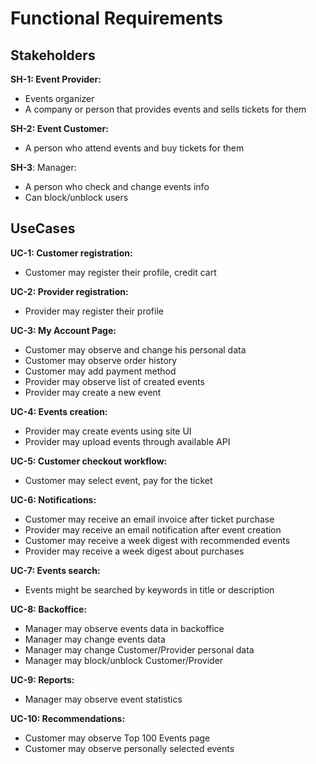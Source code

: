 # Functional Requirements

## Stakeholders

**SH-1: Event Provider:**    
 - Events organizer
 - A company or person that provides events and sells tickets for them  

**SH-2: Event Customer:**  
 - A person who attend events and buy tickets for them

**SH-3**: Manager:  
 - A person who check and change events info
 - Can block/unblock users

## UseCases

**UC-1: Customer registration:**  
 - Customer may register their profile, credit cart 

**UC-2: Provider registration:**  
 - Provider may register their profile 

**UC-3: My Account Page:**
- Customer may observe and change his personal data
- Customer may observe order history
- Customer may add payment method
- Provider may observe list of created events
- Provider may create a new event

**UC-4: Events creation:**
 - Provider may create events using site UI
 - Provider may upload events through available API

**UC-5: Customer checkout workflow:**  
 - Customer may select event, pay for the ticket

**UC-6: Notifications:**  
 - Customer may receive an email invoice after ticket purchase
 - Provider may receive an email notification after event creation
 - Customer may receive a week digest with recommended events
 - Provider may receive a week digest about purchases

**UC-7: Events search:**
- Events might be searched by keywords in title or description

**UC-8: Backoffice:**
- Manager may observe events data in backoffice
- Manager may change events data
- Manager may change Customer/Provider personal data
- Manager may block/unblock Customer/Provider

**UC-9: Reports:**
- Manager may observe event statistics

**UC-10: Recommendations:**  
 - Customer may observe Top 100 Events page
 - Customer may observe personally selected events